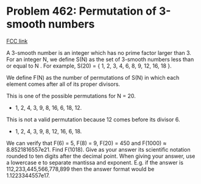 # Problem 462: Permutation of 3-smooth numbers

[FCC link](https://www.freecodecamp.org/learn/coding-interview-prep/project-euler/problem-462-permutation-of-3-smooth-numbers)

A 3-smooth number is an integer which has no prime factor larger than 3. For an
integer N, we define S(N) as the set of 3-smooth numbers less than or equal to N
. For example, S(20) = { 1, 2, 3, 4, 6, 8, 9, 12, 16, 18 }.

We define F(N) as the number of permutations of S(N) in which each element comes
after all of its proper divisors.

This is one of the possible permutations for N = 20.

- 1, 2, 4, 3, 9, 8, 16, 6, 18, 12.

This is not a valid permutation because 12 comes before its divisor 6.

- 1, 2, 4, 3, 9, 8, 12, 16, 6, 18.

We can verify that F(6) = 5, F(8) = 9, F(20) = 450 and F(1000) ≈
8.8521816557e21. Find F(1018). Give as your answer its scientific notation
rounded to ten digits after the decimal point. When giving your answer, use a
lowercase e to separate mantissa and exponent. E.g. if the answer is
112,233,445,566,778,899 then the answer format would be 1.1223344557e17.
